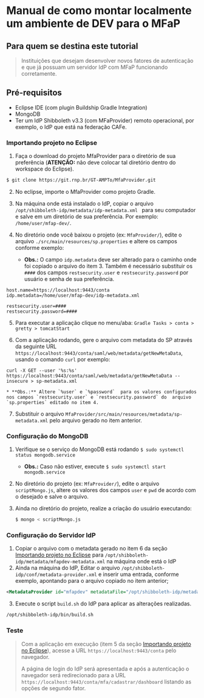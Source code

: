# Manual de como montar localmente um ambiente de DEV para o MFaP

## Para quem se destina este tutorial
> Instituições que desejam desenvolver novos fatores de autenticação e que já possuam um servidor IdP com MFaP funcionando corretamente.

## Pré-requisitos

* Eclipse IDE (com plugin Buildship Gradle Integration)
* MongoDB
* Ter um IdP Shibboleth v3.3 (com MFaProvider) remoto operacional, por exemplo, o IdP que está na federação CAFe.

### Importando projeto no Eclipse
1. Faça o download do projeto MfaProvider para o diretório de sua preferência (**ATENÇÃO:**  não deve colocar tal diretório dentro do workspace do Eclipse).

```bash
$ git clone https://git.rnp.br/GT-AMPTo/MfaProvider.git
```

2. No eclipse, importe o MfaProvider como projeto Gradle. 

3. Na máquina onde está instalado o IdP, copiar o arquivo `/opt/shibboleth-idp/metadata/idp-metadata.xml `  para seu computador e salve em um diretório de sua preferência. Por exemplo: `/home/user/mfap-dev/`.

4. No diretório onde você baixou o projeto (ex: `MfaProvider/`), edite o arquivo `./src/main/resources/sp.properties` e altere os campos conforme exemplo:

	* **Obs.:** O campo `idp.metadata` deve ser alterado para o caminho onde foi copiado o arquivo do item 3. Também é necessário substituir os `####` dos campos `restsecurity.user` e `restsecurity.password` por usuário e senha de sua preferência. 

```properties
host.name=https://localhost:9443/conta 
idp.metadata=/home/user/mfap-dev/idp-metadata.xml

restsecurity.user=####
restsecurity.password=####
```

5. Para executar a aplicação clique no menu/aba: `Gradle Tasks > conta > gretty > tomcatStart`

6. Com a aplicação rodando, gere o arquivo com metadata do SP através da seguinte URL `https://localhost:9443/conta/saml/web/metadata/getNewMetaData`, usando o comando `curl` por exemplo:

`curl -X GET --user '%s:%s' https://localhost:9443/conta/saml/web/metadata/getNewMetaData --insecure > sp-metadata.xml`

	* **Obs.:** Altere `%user` e `%password`  para os valores configurados nos campos `restsecurity.user` e `restsecurity.password` do  arquivo `sp.properties` editado no item 4. 

7. Substituir o arquivo `MfaProvider/src/main/resources/metadata/sp-metadata.xml` pelo arquivo gerado no item anterior.

### Configuração do MongoDB

1. Verifique se o serviço do MongoDB está rodando `$ sudo systemctl status mongodb.service`

	* **Obs.:** Caso não estiver, execute `$ sudo systemctl start mongodb.service`

2. No diretório do projeto (ex: `MfaProvider/`), edite o arquivo `scriptMongo.js`, altere os valores dos campos `user` e `pwd` de acordo com o desejado e salve o arquivo.

3. Ainda no diretório do projeto, realize a criação do usuário executando:
   ```bash
   $ mongo < scriptMongo.js
   ```

### Configuração do Servidor IdP

1. Copiar o arquivo com o metadata gerado no item 6 da seção [Importando projeto no Eclipse](###importando-projeto-no-eclipse) para `/opt/shibboleth-idp/metadata/mfapdev-metadata.xml` na máquina onde está o IdP
2. Ainda na máquina do IdP, Editar o arquivo `/opt/shibboleth-idp/conf/metadata-provider.xml` e inserir uma entrada, conforme exemplo, apontando para o arquivo copiado no item anterior;
```xml
<MetadataProvider id="mfapdev" metadataFile="/opt/shibboleth-idp/metadata/mfapdev-metadata.xml" xsi:type="FilesystemMetadataProvider" />
```


3. Execute o script `build.sh` do IdP para aplicar as alterações realizadas.
```bash
/opt/shibboleth-idp/bin/build.sh
```

### Teste

> Com a aplicação em execução (item 5 da seção [Importando projeto no Eclipse](###importando-projeto-no-eclipse)), acesse a URL `https://localhost:9443/conta` pelo navegador. 
>
> A página de login do IdP será apresentada e após a autenticação o navegador será redirecionado para a URL `https://localhost:9443/conta/mfa/cadastrar/dashboard` listando as opções de segundo fator.